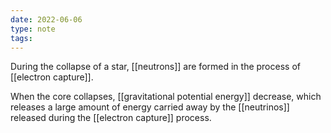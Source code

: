```yaml
---
date: 2022-06-06
type: note  
tags: 
---
```


During the collapse of a star, [[neutrons]] are formed in the process of [[electron capture]].

When the core collapses, [[gravitational potential energy]] decrease, which releases a large amount of energy carried away by the [[neutrinos]] released during the [[electron capture]] process.
